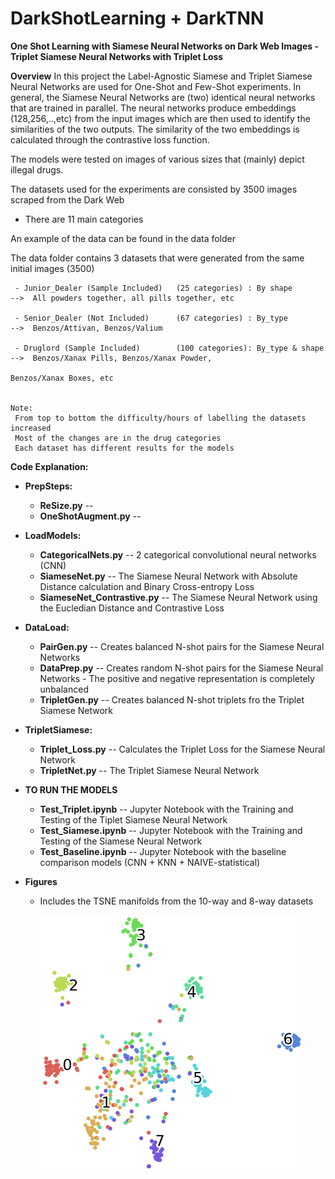 # DarkShotLearning + DarkTNN
**One Shot Learning with Siamese Neural Networks on Dark Web Images
-Triplet Siamese Neural Networks with Triplet Loss**


**Overview**
In this project the Label-Agnostic Siamese and Triplet Siamese Neural Networks are used for One-Shot and Few-Shot experiments. In general, the Siamese Neural Networks are (two) identical neural networks that are trained in parallel. The neural networks produce embeddings (128,256,..,etc) from the input images which are then used to identify the similarities of the two outputs. The similarity of the two embeddings is calculated through the contrastive loss function.

The models were tested on images of various sizes that (mainly) depict illegal drugs. 

The datasets used for the experiments are consisted by 3500 images scraped from the Dark Web
  - There are 11 main categories
  
  
  
An example of the data can be found in the data folder

   The data folder contains 3 datasets that were generated from the same initial images (3500)
    
     - Junior_Dealer (Sample Included)   (25 categories) : By shape        -->  All powders together, all pills together, etc
     
     - Senior_Dealer (Not Included)      (67 categories) : By_type         -->  Benzos/Attivan, Benzos/Valium
     
     - Druglord (Sample Included)        (100 categories): By_type & shape -->  Benzos/Xanax Pills, Benzos/Xanax Powder, 
                                                                Benzos/Xanax Boxes, etc
     
     
    Note:
     From top to bottom the difficulty/hours of labelling the datasets increased
     Most of the changes are in the drug categories
     Each dataset has different results for the models
     
      
      
      
**Code Explanation:**

- **PrepSteps:**
  - **ReSize.py**  --
  - **OneShotAugment.py**  --

- **LoadModels:**
  - **CategoricalNets.py** -- 2 categorical convolutional neural networks (CNN) 
  - **SiameseNet.py**  -- The Siamese Neural Network with Absolute Distance calculation and Binary Cross-entropy Loss
  - **SiameseNet_Contrastive.py** -- The Siamese Neural Network using the Eucledian Distance and Contrastive Loss
  
- **DataLoad:**
  - **PairGen.py** -- Creates balanced N-shot pairs for the Siamese Neural Networks
  - **DataPrep.py** -- Creates random N-shot pairs for the Siamese Neural Networks - The positive and negative representation is                          completely unbalanced
  - **TripletGen.py** -- Creates balanced N-shot triplets fro the Triplet Siamese Network
  
- **TripletSiamese:**
  - **Triplet_Loss.py** -- Calculates the Triplet Loss for the Siamese Neural Network
  - **TripletNet.py** -- The Triplet Siamese Neural Network
  
  
- **TO RUN THE MODELS**
  - **Test_Triplet.ipynb**  -- Jupyter Notebook with the Training and Testing of the Tiplet Siamese Neural Network
  - **Test_Siamese.ipynb**  -- Jupyter Notebook with the Training and Testing of the Siamese Neural Network
  - **Test_Baseline.ipynb** -- Jupyter Notebook with the baseline comparison models (CNN + KNN + NAIVE-statistical)
  
  
  
- **Figures**
  - Includes the TSNE manifolds from the 10-way and 8-way datasets
  
    
    ![alt text](https://github.com/DimosMellios/DarkShotLearning/blob/master/Figures/8-way-100epochs.png)

